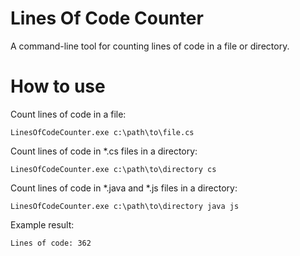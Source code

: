 # Lines Of Code Counter

A command-line tool for counting lines of code in a file or directory.

# How to use

Count lines of code in a file:

```
LinesOfCodeCounter.exe c:\path\to\file.cs
```
Count lines of code in *.cs files in a directory:

```
LinesOfCodeCounter.exe c:\path\to\directory cs
```
Count lines of code in *.java and *.js files in a directory:
```
LinesOfCodeCounter.exe c:\path\to\directory java js
```
Example result:
```
Lines of code: 362
```
